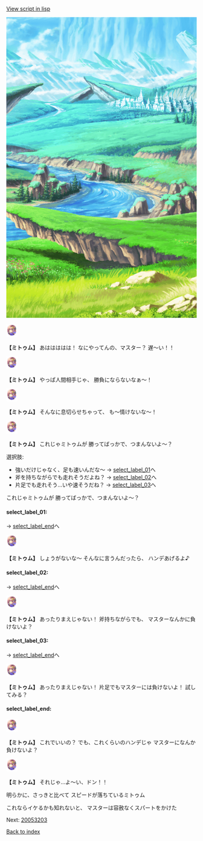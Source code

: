 [View script in lisp](../scripts/20053202.txt)

![plain.png](../images/backgrounds/plain.png)

<img src="../images/units/200531.png" alt="200531.png" height="34"/>

**【ミトゥム】**
あははははは！
なにやってんの、マスター？
遅〜い！！

<img src="../images/units/200531.png" alt="200531.png" height="34"/>

**【ミトゥム】**
やっぱ人間相手じゃ、
勝負にならないなぁ〜！

<img src="../images/units/200531.png" alt="200531.png" height="34"/>

**【ミトゥム】**
そんなに息切らせちゃって、
も〜情けないな〜！

<img src="../images/units/200531.png" alt="200531.png" height="34"/>

**【ミトゥム】**
これじゃミトゥムが
勝ってばっかで、つまんないよ〜？

選択肢:
- 強いだけじゃなく、足も速いんだな〜 → [select_label_01](#select_label_01)へ
- 斧を持ちながらでも走れそうだよね？ → [select_label_02](#select_label_02)へ
- 片足でも走れそう…いや速そうだね？ → [select_label_03](#select_label_03)へ

これじゃミトゥムが
勝ってばっかで、つまんないよ〜？

#### select_label_01:
 → [select_label_end](#select_label_end)へ

<img src="../images/units/200531.png" alt="200531.png" height="34"/>

**【ミトゥム】**
しょうがないな〜
そんなに言うんだったら、
ハンデあげるよ♪

#### select_label_02:
 → [select_label_end](#select_label_end)へ

<img src="../images/units/200531.png" alt="200531.png" height="34"/>

**【ミトゥム】**
あったりまえじゃない！
斧持ちながらでも、
マスターなんかに負けないよ？

#### select_label_03:
 → [select_label_end](#select_label_end)へ

<img src="../images/units/200531.png" alt="200531.png" height="34"/>

**【ミトゥム】**
あったりまえじゃない！
片足でもマスターには負けないよ！
試してみる？

#### select_label_end:

<img src="../images/units/200531.png" alt="200531.png" height="34"/>

**【ミトゥム】**
これでいいの？
でも、これくらいのハンデじゃ
マスターになんか負けないよ？

<img src="../images/units/200531.png" alt="200531.png" height="34"/>

**【ミトゥム】**
それじゃ…よ〜い、ドン！！

明らかに、さっきと比べて
スピードが落ちているミトゥム

これならイケるかも知れないと、
マスターは容赦なくスパートをかけた

Next: [20053203](20053203.md)

[Back to index](index.md)
